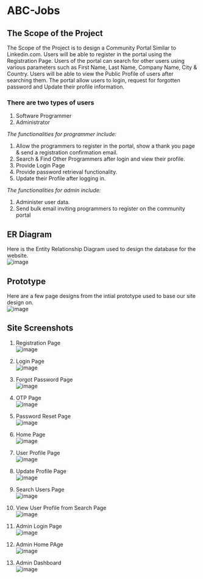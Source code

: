 # ABC-Jobs
## The Scope of the Project
The Scope of the Project is to design a Community Portal Similar to Linkedin.com. Users will be able to register in the portal using the Registration Page. Users of the portal can search for other users using various parameters such as First Name, Last Name, Company Name, City & Country. Users will be able to view the Public Profile of users after searching them. The portal allow users to login, request for forgotten password and Update their profile information.

### There are two types of users
1. Software Programmer
2. Administrator

_The functionalities for programmer include:_

1. Allow the programmers to register in the portal, show a thank you page & send a registration confirmation email.
2. Search & Find Other Programmers after login and view their profile.
3. Provide Login Page
4. Provide password retrieval functionality.
5. Update their Profile after logging in.

_The functionalities for admin include:_
1. Administer user data.
2. Send bulk email inviting programmers to register on the community portal

## ER Diagram
Here is the Entity Relationship Diagram used to design the database for the website.
<br/>![image](https://user-images.githubusercontent.com/54996922/134769507-8a41c2a5-4631-41b4-b827-2523694cab77.png)

## Prototype
Here are a few page designs from the intial prototype used to base our site design on.
<br/>![image](https://user-images.githubusercontent.com/54996922/134769544-5c5e48b5-c7f4-46ef-b62f-7f34715d4540.png)

## Site Screenshots
1. Registration Page
<br/>![image](https://user-images.githubusercontent.com/54996922/134769949-6526e847-70ff-45b9-9e9e-7b1aaadc92dc.png)

2. Login Page
<br/>![image](https://user-images.githubusercontent.com/54996922/134769940-c1180f3b-d29f-40fd-a191-0e2a45c2c3cd.png)

4. Forgot Password Page
<br/>![image](https://user-images.githubusercontent.com/54996922/134769934-55a14ee7-9ce5-41d3-8297-cb4713d7282b.png)

6. OTP Page
<br/>![image](https://user-images.githubusercontent.com/54996922/134769927-321f7e36-a484-4f74-b9e9-0626e60a8799.png)

8. Password Reset Page
<br/>![image](https://user-images.githubusercontent.com/54996922/134769913-dcccc9b2-6b2b-4a97-9b9d-bab20c072029.png)

10. Home Page
<br/>![image](https://user-images.githubusercontent.com/54996922/134769907-60e49b40-8d99-44cc-90aa-dec405892fc7.png)

12. User Profile Page
<br/>![image](https://user-images.githubusercontent.com/54996922/134769904-d3dde3d0-8cc5-4280-a584-fefb34463881.png)

14. Update Profile Page
<br/>![image](https://user-images.githubusercontent.com/54996922/134769898-53623714-9bf4-4d1e-a96e-f4033d7ec0cd.png)

16. Search Users Page
<br/>![image](https://user-images.githubusercontent.com/54996922/134769890-7458b9c1-ec8b-49dd-9d3c-e10cde03eeea.png)

18. View User Profile from Search Page
<br/>![image](https://user-images.githubusercontent.com/54996922/134769887-fcbf77ff-1070-42c1-b84d-dc15ebcf4c26.png)

20. Admin Login Page
<br/>![image](https://user-images.githubusercontent.com/54996922/134769880-65b43175-6826-4ebe-9820-d08c6f059605.png)

22. Admin Home PAge
<br/>![image](https://user-images.githubusercontent.com/54996922/134769875-f981f951-f66a-416e-aafb-33c0d434a0ef.png)

24. Admin Dashboard
<br/>![image](https://user-images.githubusercontent.com/54996922/134769825-a7ca9936-4ec3-47dd-b0db-f9cc46538d73.png)
